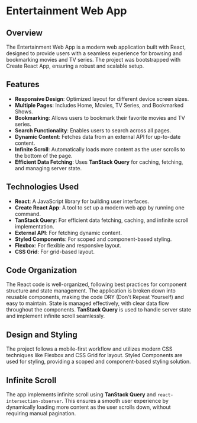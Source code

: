 # Entertainment Web App

## Overview

The Entertainment Web App is a modern web application built with React, designed to provide users with a seamless experience for browsing and bookmarking movies and TV series. The project was bootstrapped with Create React App, ensuring a robust and scalable setup.

## Features

- **Responsive Design**: Optimized layout for different device screen sizes.
- **Multiple Pages**: Includes Home, Movies, TV Series, and Bookmarked Shows.
- **Bookmarking**: Allows users to bookmark their favorite movies and TV series.
- **Search Functionality**: Enables users to search across all pages.
- **Dynamic Content**: Fetches data from an external API for up-to-date content.
- **Infinite Scroll**: Automatically loads more content as the user scrolls to the bottom of the page.
- **Efficient Data Fetching**: Uses **TanStack Query** for caching, fetching, and managing server state.

## Technologies Used

- **React**: A JavaScript library for building user interfaces.
- **Create React App**: A tool to set up a modern web app by running one command.
- **TanStack Query**: For efficient data fetching, caching, and infinite scroll implementation.
- **External API**: For fetching dynamic content.
- **Styled Components**: For scoped and component-based styling.
- **Flexbox**: For flexible and responsive layout.
- **CSS Grid**: For grid-based layout.

## Code Organization

The React code is well-organized, following best practices for component structure and state management. The application is broken down into reusable components, making the code DRY (Don't Repeat Yourself) and easy to maintain. State is managed effectively, with clear data flow throughout the components. **TanStack Query** is used to handle server state and implement infinite scroll seamlessly.

## Design and Styling

The project follows a mobile-first workflow and utilizes modern CSS techniques like Flexbox and CSS Grid for layout. Styled Components are used for styling, providing a scoped and component-based styling solution.

## Infinite Scroll

The app implements infinite scroll using **TanStack Query** and `react-intersection-observer`. This ensures a smooth user experience by dynamically loading more content as the user scrolls down, without requiring manual pagination.
